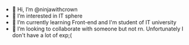 - 👋 Hi, I’m @ninjawithcrown
- 👀 I’m interested in IT sphere
- 🌱 I’m currently learning Front-end and I'm student of IT university
- 💞️ I’m looking to collaborate with someone but not rn. Unfortunately I don't have a lot of exp;(

<!---
ninjawithcrown/ninjawithcrown is a ✨ special ✨ repository because its `README.md` (this file) appears on your GitHub profile.
You can click the Preview link to take a look at your changes.
--->
